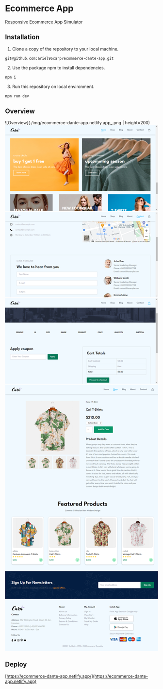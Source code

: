 # Ecommerce App
Responsive Ecommerce App Simulator

## Installation
1. Clone a copy of the repository to your local machine.
```bash
git@github.com:ariel96carp/ecommerce-dante-app.git
```
2. Use the package npm to install dependencies.
```bash
npm i
```
3. Run this repository on local environment.
```bash
npm run dev
```

## Overview
![Overview](./img/ecommerce-dante-app.netlify.app_.png | height=200)
![Overview](./img/ecommerce-dante-app.netlify.app_2.png)
![Overview](./img/ecommerce-dante-app.netlify.app_contact.html.png)
![Overview](./img/ecommerce-dante-app.netlify.app_cart.html.png)
![Overview](./img/ecommerce-dante-app.netlify.app_details.html_id%3DDFSF.png)

## Deploy
[https://ecommerce-dante-app.netlify.app/](https://ecommerce-dante-app.netlify.app)
